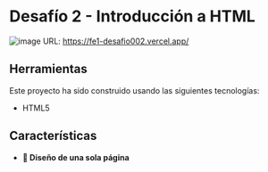 # Desafío 2 - Introducción a HTML
![image](https://github.com/laurasmendozad/Front-End/assets/58611097/7d32d366-2ee3-403e-b543-a901155e005b)
URL: https://fe1-desafio002.vercel.app/

## Herramientas
Este proyecto ha sido construido usando las siguientes tecnologías:
- HTML5

## **Características**
- **📖 Diseño de una sola página**
